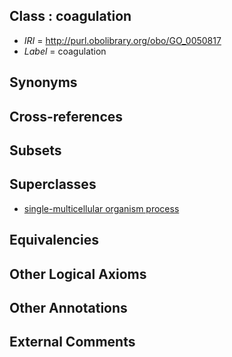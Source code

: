 
## Class : coagulation

 * *IRI* = http://purl.obolibrary.org/obo/GO_0050817
 * *Label* = coagulation

## Synonyms


## Cross-references


## Subsets


## Superclasses

 * [single-multicellular organism process](../../GO/07/GO_0044707.md)

## Equivalencies


## Other Logical Axioms


## Other Annotations


## External Comments

